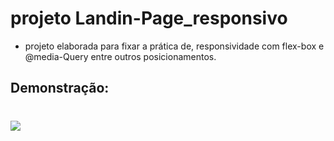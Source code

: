 # projeto Landin-Page_responsivo

* projeto elaborada para fixar a prática de, responsividade com flex-box e @media-Query entre outros posicionamentos.

## Demonstração:
#

<img src="images\post_Landin_responsivo.gif">



